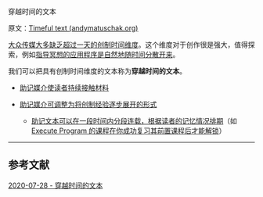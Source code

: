 穿越时间的文本

原文：[Timeful text (andymatuschak.org)](https://notes.andymatuschak.org/z73hGbYFm7bjV3yYwK29MvbBZEcwK6kWyduqV)

[大众传媒大多缺乏超过一天的创制时间维度](https://notes.andymatuschak.org/z7JZswHPm99BbpTnb7NcP9Rnp8Bs6jsM3zjdv)。这个维度对于创作很是强大，值得探索，例如[指导冥想的应用程序是自然地随时间分散开来](https://notes.andymatuschak.org/zNmmWtrg5j47Z1CCCSVn7GQhbMf4d3oYj6G)。

我们可以把具有创制时间维度的文本称为**穿越时间的文本**。

- [助记媒介使读者持续接触材料](https://notes.andymatuschak.org/z7tjqSxGsJ53tXsGkRpchsECWcMsW3sFUw86U)

- [助记媒介可调整为将创制经验逐步展开的形式](https://notes.andymatuschak.org/zvzwYeFU3Au4Ya2uVh2k3BUu8udZB7NSrAdL)

  - [助记文本可以在一段时间内分段连载，根据读者的记忆情况排期](https://notes.andymatuschak.org/zDuEHAJkdvoRuBDxZ6rxcSw9oHTxexywRVt3)（如[Execute Program 的课程在你成功复习其前置课程后才能解锁](https://notes.andymatuschak.org/z43GdwxNzaXGvNs7Hdd57UD9KauMxRGbH45r8)）

------

## 参考文献

[2020-07-28 - 穿越时间的文本](https://notes.andymatuschak.org/z7sgmonRR3uibGYusWYnVpGFRdQYrk65Wsuzn)